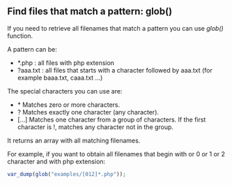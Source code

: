 ## Find files that match a pattern: glob()
If you need to retrieve all filenames that match a pattern you can use *glob()* function.

A pattern can be:

- *.php : all files with php extension
- ?aaa.txt : all files that starts with a character followed by aaa.txt (for example baaa.txt, caaa.txt ...)

The special characters you can use are:

- \* Matches zero or more characters.
- ? Matches exactly one character (any character).
- [...] Matches one character from a group of characters. If the first character is !, matches any character not in the group.

It returns an array with all matching filenames.

For example, if you want to obtain all filenames that begin with or 0 or 1 or 2 character and with php extension:

```php
var_dump(glob("examples/[012]*.php"));
```



